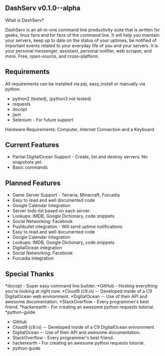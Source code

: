 DashServ v0.1.0--alpha
--------

What is DashServ?

DashServ is an all-in-one command line productivity suite that is written for
geeks, linux fans and for fans of the command line. It will help you maintain
your servers, keep up to date on the status of your uptimes, be notified
of important events related to your everyday life of you and your servers. It
is your personal messenger, assistant, personal notifier, web scraper, and
more. Free, open-source, and cross-platform.


Requirements
-------------

All requirements can be installed via pip, easy_install or manually via python.
* python2 (tested), (python3 not tested)
* requests
* docopt
* json
* Selenium - For future support

Hardware Requirements: Computer, Internet Connection and a Keyboard.


Current Features
-------

* Partial DigitalOcean Support - Create, list and destroy servers. No snapshots yet.
* Basic commands


Planned Features
------------------

* Game Server Support - Terraria, Minecraft, Furcadia
* Easy to read and well documented code
* Google Calendar Integration
* Server todo list based on each server.
* Lookups: IMDB, Google Dictionary, code snippets
* Social Networking: Facebook
* Pushbullet integration - Will send uptime notifications
* Easy to read and well documented code
* Google Calendar Integration
* Lookups: IMDB, Google Dictionary, code snippets
* DigitalOcean integration
* Social Networking: Facebook
* Furcadia Integration

Special Thanks
---------------

*docopt - Super easy command line builder.
*GitHub - Hosting everything you're looking at right now.
*Cloud9 (c9.io) -- Developed inside of a C9 DigitalOcean web environment.
*DigitalOcean -- Use of their API and awesome documentation.
*StackOverflow - Every programmer's best friend.
*hackerearth - For creating an awesome python requests tutorial.
*python-guide
* GitHub
* Cloud9 (c9.io) -- Developed inside of a C9 DigitalOcean enivornment.
* DigitalOcean -- Use of their API and awesome documentation.
* StackOverflow - Every programmer's best friend.
* hackerearth - For creating an awesome python requests tutorial.
* python-guide

